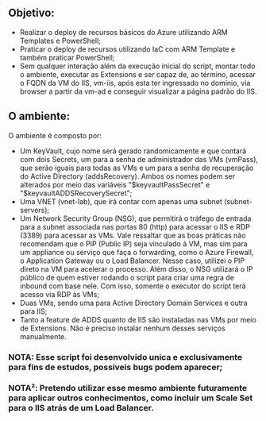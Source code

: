 ## Objetivo:

* Realizar o deploy de recursos básicos do Azure utilizando ARM Templates e PowerShell;
* Praticar o deploy de recursos utilizando IaC com ARM Template e também praticar PowerShell;
* Sem qualquer interação além da execução inicial do script, montar todo o ambiente, executar as Extensions e ser capaz de, ao término, acessar o FQDN da VM do IIS, vm-iis, após esta ter ingressado no domínio, via browser a partir da vm-ad e conseguir visualizar a página padrão do IIS.

## O ambiente:

O ambiente é composto por:

* Um KeyVault, cujo nome será gerado randomicamente e que contará com dois Secrets, um para a senha de administrador das VMs (vmPass), que serão iguais para todas as VMs e um para a senha de recuperação do Active Directory (addsRecovery). Ambos os nomes podem ser alterados por meio das variáveis "$keyvaultPassSecret" e "$keyvaultADDSRecoverySecret";
* Uma VNET (vnet-lab), que irá contar com apenas uma subnet (subnet-servers);
* Um Network Security Group (NSG), que permitirá o tráfego de entrada para a subnet associada nas portas 80 (http) para acessar o IIS e RDP (3389) para acessar as VMs. Vale ressaltar que as boas práticas não recomendam que o PIP (Public IP) seja vinculado à VM, mas sim para um appliance ou serviço que faça o forwarding, como o Azure Firewall, o Application Gateway ou o Load Balancer. Nesse caso, utilizei o PIP direto na VM para acelerar o processo. Além disso, o NSG utilizará o IP público de quem estiver rodando o script para criar uma regra de inbound com base nele. Com isso, somente o executor do script terá acesso via RDP às VMs;
* Duas VMs, sendo uma para Active Directory Domain Services e outra para IIS;
* Tanto a feature de ADDS quanto de IIS são instaladas nas VMs por meio de Extensions. Não é preciso instalar nenhum desses serviços manualmente.

### NOTA: Esse script foi desenvolvido unica e exclusivamente para fins de estudos, possíveis bugs podem aparecer;
### NOTA²: Pretendo utilizar esse mesmo ambiente futuramente para aplicar outros conhecimentos, como incluir um Scale Set para o IIS atrás de um Load Balancer.